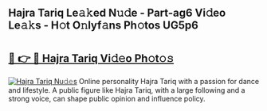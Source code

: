 ## Hajra Tariq Le𝚊𝚔ed N𝚞𝚍e - Part-ag6 Vi𝚍eo Le𝚊𝚔s - H𝚘t O𝚗lyf𝚊ns Ph𝚘tos UG5p6

# <h2><a href="http://hf1oqt.feru.top/?c=Hajra+Tariq">🔗 👉 🔴 Hajra Tariq Vi𝚍𝚎o Ph𝚘t𝚘𝚜</a></h2>

[![Hajra Tariq Nu𝚍𝚎s](https://i.imgur.com/0TWrTi3.gif)](http://hf1oqt.feru.top/?c=Hajra+Tariq)
Online personality Hajra Tariq with a passion for dance and lifestyle. A public figure like Hajra Tariq, with a large following and a strong voice, can shape public opinion and influence policy. 
